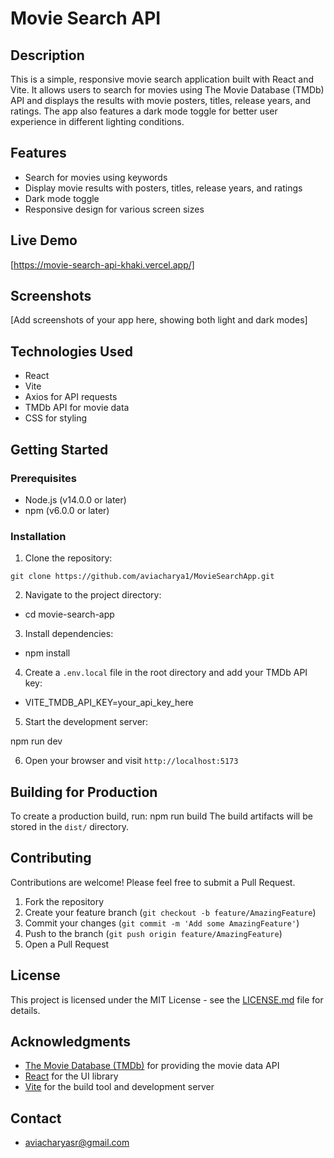 # Movie Search API

## Description

This is a simple, responsive movie search application built with React and Vite. It allows users to search for movies using The Movie Database (TMDb) API and displays the results with movie posters, titles, release years, and ratings. The app also features a dark mode toggle for better user experience in different lighting conditions.

## Features

- Search for movies using keywords
- Display movie results with posters, titles, release years, and ratings
- Dark mode toggle
- Responsive design for various screen sizes

## Live Demo

[https://movie-search-api-khaki.vercel.app/]

## Screenshots

[Add screenshots of your app here, showing both light and dark modes]

## Technologies Used

- React
- Vite
- Axios for API requests
- TMDb API for movie data
- CSS for styling

## Getting Started

### Prerequisites

- Node.js (v14.0.0 or later)
- npm (v6.0.0 or later)

### Installation

1. Clone the repository:

```
git clone https://github.com/aviacharya1/MovieSearchApp.git

```
2. Navigate to the project directory:

- cd movie-search-app

3. Install dependencies:

- npm install

4. Create a `.env.local` file in the root directory and add your TMDb API key:

- VITE_TMDB_API_KEY=your_api_key_here


5. Start the development server:

npm run dev

6. Open your browser and visit `http://localhost:5173`

## Building for Production

To create a production build, run:
npm run build
The build artifacts will be stored in the `dist/` directory.

## Contributing

Contributions are welcome! Please feel free to submit a Pull Request.

1. Fork the repository
2. Create your feature branch (`git checkout -b feature/AmazingFeature`)
3. Commit your changes (`git commit -m 'Add some AmazingFeature'`)
4. Push to the branch (`git push origin feature/AmazingFeature`)
5. Open a Pull Request

## License

This project is licensed under the MIT License - see the [LICENSE.md](LICENSE.md) file for details.

## Acknowledgments

- [The Movie Database (TMDb)](https://www.themoviedb.org/) for providing the movie data API
- [React](https://reactjs.org/) for the UI library
- [Vite](https://vitejs.dev/) for the build tool and development server

## Contact

- [aviacharyasr@gmail.com](mailto:aviacharyasr@gmail.com)


